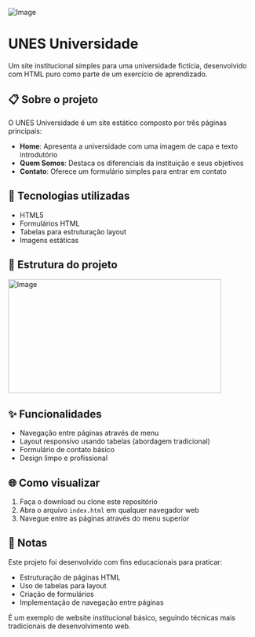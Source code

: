
![Image](https://github.com/user-attachments/assets/09e36ae4-76f8-4feb-a918-553648870c40)
# UNES Universidade

Um site institucional simples para uma universidade fictícia, desenvolvido com HTML puro como parte de um exercício de aprendizado.

## 📋 Sobre o projeto

O UNES Universidade é um site estático composto por três páginas principais:
- **Home**: Apresenta a universidade com uma imagem de capa e texto introdutório
- **Quem Somos**: Destaca os diferenciais da instituição e seus objetivos
- **Contato**: Oferece um formulário simples para entrar em contato

## 🚀 Tecnologias utilizadas

- HTML5
- Formulários HTML
- Tabelas para estruturação layout
- Imagens estáticas

## 📁 Estrutura do projeto

<img width="434" height="232" alt="Image" src="https://github.com/user-attachments/assets/2bb9a4a6-9084-4ee8-ac44-8f6ac606daf0" />


## ✨ Funcionalidades

- Navegação entre páginas através de menu
- Layout responsivo usando tabelas (abordagem tradicional)
- Formulário de contato básico
- Design limpo e profissional

## 🌐 Como visualizar

1. Faça o download ou clone este repositório
2. Abra o arquivo `index.html` em qualquer navegador web
3. Navegue entre as páginas através do menu superior

## 📝 Notas

Este projeto foi desenvolvido com fins educacionais para praticar:
- Estruturação de páginas HTML
- Uso de tabelas para layout
- Criação de formulários
- Implementação de navegação entre páginas

É um exemplo de website institucional básico, seguindo técnicas mais tradicionais de desenvolvimento web.
